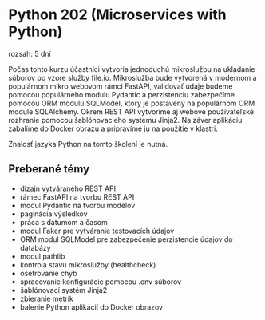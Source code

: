 # Python 202 (Microservices with Python)

rozsah: 5 dní

Počas tohto kurzu účastníci vytvoria jednoduchú mikroslužbu na ukladanie súborov po vzore služby file.io. Mikroslužba bude vytvorená v modernom a populárnom mikro webovom rámci FastAPI, validovať údaje budeme pomocou populárneho modulu Pydantic a perzistenciu zabezpečíme pomocou ORM modulu SQLModel, ktorý je postavený na populárnom ORM module SQLAlchemy. Okrem REST API vytvoríme aj webové používateľské rozhranie pomocou šablónovacieho systému Jinja2. Na záver aplikáciu zabalíme do Docker obrazu a pripravíme ju na použitie v klastri.

Znalosť jazyka Python na tomto školení je nutná.


## Preberané témy

* dizajn vytváraného REST API
* rámec FastAPI na tvorbu REST API
* modul Pydantic na tvorbu modelov
* paginácia výsledkov
* práca s dátumom a časom
* modul Faker pre vytváranie testovacích údajov
* ORM modul SQLModel pre zabezpečenie perzistencie údajov do databázy
* modul pathlib
* kontrola stavu mikroslužby (healthcheck)
* ošetrovanie chýb
* spracovanie konfigurácie pomocou .env súborov
* šablónovací systém Jinja2
* zbieranie metrík
* balenie Python aplikácií do Docker obrazov

